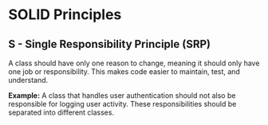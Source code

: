 # SOLID Principles

## S - Single Responsibility Principle (SRP)

A class should have only one reason to change, meaning it should only have one job or responsibility. This makes code easier to maintain, test, and understand.

**Example:**
A class that handles user authentication should not also be responsible for logging user activity. These responsibilities should be separated into different classes.
